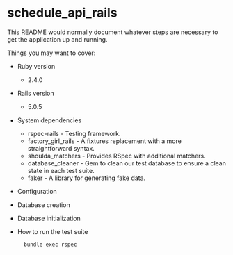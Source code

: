 # schedule_api_rails

This README would normally document whatever steps are necessary to get the
application up and running.

Things you may want to cover:

* Ruby version
  - 2.4.0
* Rails version
  - 5.0.5

* System dependencies
  * rspec-rails - Testing framework.
  * factory_girl_rails - A fixtures replacement with a more straightforward syntax.
  * shoulda_matchers - Provides RSpec with additional matchers.
  * database_cleaner - Gem to clean our test database to ensure a clean state in each test suite.
  * faker - A library for generating fake data.

* Configuration

* Database creation

* Database initialization

* How to run the test suite
  ```shell
    bundle exec rspec
  ```
